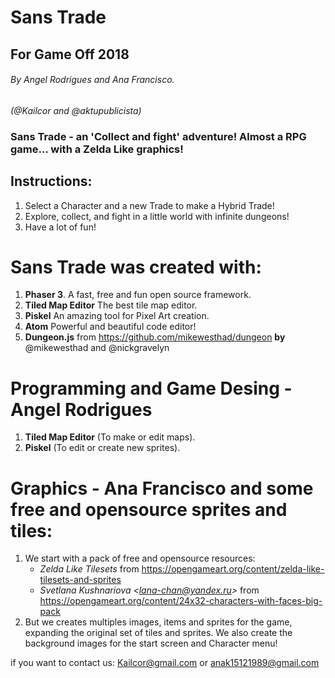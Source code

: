 **Sans Trade**
==================
## For Game Off 2018
###### By Angel Rodrigues and Ana Francisco.
*(@Kailcor and @aktupublicista)*


### Sans Trade - an 'Collect and fight' adventure! Almost a RPG game... with a Zelda Like graphics!

## Instructions:

1. Select a Character and a new Trade to make a Hybrid Trade!
2. Explore, collect, and fight in a little world with infinite dungeons!
3. Have a lot of fun!

# Sans Trade was created with:

1. **Phaser 3**. A fast, free and fun open source framework.
2. **Tiled Map Editor** The best tile map editor.
3. **Piskel** An amazing tool for Pixel Art creation.
4. **Atom** Powerful and beautiful code editor!
5. **Dungeon.js** from https://github.com/mikewesthad/dungeon **by** @mikewesthad and @nickgravelyn

# Programming and Game Desing - Angel Rodrigues

1. **Tiled Map Editor** (To make or edit maps).
2. **Piskel** (To edit or create new sprites).

# Graphics - Ana Francisco and some free and opensource sprites and tiles:

 1. We start with a pack of free and opensource resources:
    - *Zelda Like Tilesets* from https://opengameart.org/content/zelda-like-tilesets-and-sprites
    - *Svetlana Kushnariova <<lana-chan@yandex.ru>>* from https://opengameart.org/content/24x32-characters-with-faces-big-pack
 2. But we creates multiples images, items and sprites for the game, expanding the original set of tiles and sprites. We also create the background images for the start screen and Character menu!

if you want to contact us:
<Kailcor@gmail.com> or <anak15121989@gmail.com>
